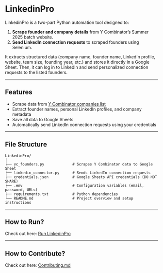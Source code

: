 # LinkedinPro

LinkedinPro is a two-part Python automation tool designed to:

1. **Scrape founder and company details** from Y Combinator’s Summer 2025 batch website.
2. **Send LinkedIn connection requests** to scraped founders using Selenium.

It extracts structured data (company name, founder name, LinkedIn profile, website, team size, founding year, etc.) and stores it directly in a Google Sheet. Then, it can log in to LinkedIn and send personalized connection requests to the listed founders.

---

## Features

- Scrape data from [Y Combinator companies list](https://www.ycombinator.com/companies?batch=Summer%202025)
- Extract founder names, personal LinkedIn profiles, and company metadata
- Save all data to Google Sheets
- Automatically send LinkedIn connection requests using your credentials

---

## File Structure

```text
LinkedinPro/
│
├── yc_founders.py             # Scrapes Y Combinator data to Google Sheet
├── linkedin_connector.py      # Sends LinkedIn connection requests
├── credentials.json           # Google Sheets API credentials (DO NOT SHARE)
├── .env                       # Configuration variables (email, password, URLs)
├── requirements.txt           # Python dependencies
└── README.md                  # Project overview and setup instructions
```

---

## How to Run?

Check out here: [Run LinkedinPro](https://github.com/prrockzed/LinkedinPro/blob/main/HOW_TO_RUN.md#how-to-run-this-project-on-a-new-machine)

---

## How to Contribute?

Check out here: [Contributing.md](https://github.com/prrockzed/LinkedinPro/blob/main/CONTRIBUTING.md#--contribution--)
